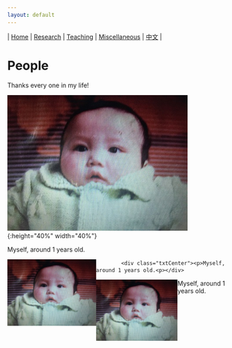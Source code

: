 ```yaml
---
layout: default
---
```

| [Home](index.md)  | [Research](research-en.md)    | [Teaching](teaching-en.md) | [Miscellaneous](miscellaneous-en.md)        | [中文](people-ch.md) |

# People

Thanks every one in my life!


![1](title.png){:height="40%" width="40%"}

Myself, around 1 years old.

<div style="width:100%;">
            <img src="title.png" align="left"  width="40%" height="40%"/>
            
            <div class="txtCenter"><p>Myself, around 1 years old.<p></div> 
            
</div>

<dl>
            <dd><img src="title.png" align="left"  width="40%" height="40%"/><a>Myself, around 1 years old.</a></dd> 
            
</dl>

<meta name="googlebot" content="noindex" />
